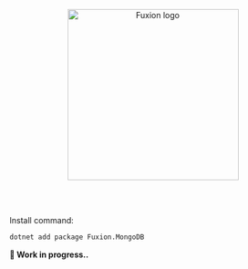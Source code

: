 <br/><br/>
<p align="center">
  <image src="https://raw.githubusercontent.com/osjimenez/Fuxion/refs/heads/main/res/logo/Assets/full_light.svg" alt="Fuxion logo" width="300px">
</p>
<br/><br/>

Install command:
```bash
dotnet add package Fuxion.MongoDB
```

**🔨 Work in progress..**